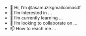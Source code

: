 - 👋 Hi, I’m @asamuzikgmailcomasdf
- 👀 I’m interested in ...
- 🌱 I’m currently learning ...
- 💞️ I’m looking to collaborate on ...
- 📫 How to reach me ...

<!---
asamuzikgmailcomasdf/asamuzikgmailcomasdf is a ✨ special ✨ repository because its `README.md` (this file) appears on your GitHub profile.
You can click the Preview link to take a look at your changes.
--->
